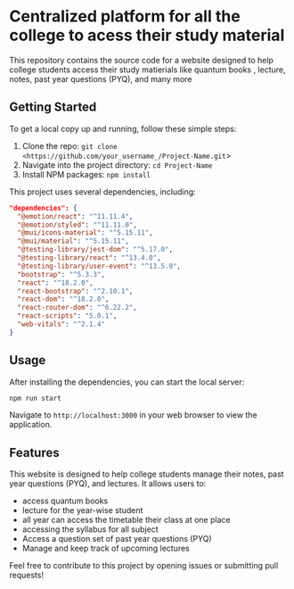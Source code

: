 # Centralized platform for all the college to acess their study material

This repository contains the source code for a website designed to help college students access their study matierials like quantum books , lecture, notes, past year questions (PYQ), and many more

## Getting Started

To get a local copy up and running, follow these simple steps:

1. Clone the repo: `git clone <https://github.com/your_username_/Project-Name.git`>
2. Navigate into the project directory: `cd Project-Name`
3. Install NPM packages: `npm install`

This project uses several dependencies, including:

```json
"dependencies": {
  "@emotion/react": "^11.11.4",
  "@emotion/styled": "^11.11.0",
  "@mui/icons-material": "^5.15.11",
  "@mui/material": "^5.15.11",
  "@testing-library/jest-dom": "^5.17.0",
  "@testing-library/react": "^13.4.0",
  "@testing-library/user-event": "^13.5.0",
  "bootstrap": "^5.3.3",
  "react": "^18.2.0",
  "react-bootstrap": "^2.10.1",
  "react-dom": "^18.2.0",
  "react-router-dom": "^6.22.2",
  "react-scripts": "5.0.1",
  "web-vitals": "^2.1.4"
}

```

## Usage

After installing the dependencies, you can start the local server:

```bash
npm run start

```

Navigate to `http://localhost:3000` in your web browser to view the application.

## Features

This website is designed to help college students manage their notes, past year questions (PYQ), and lectures. It allows users to:

- access quantum books
- lecture for the year-wise student
- all year can access the timetable their class at one place
- accessing the syllabus for all subject
- Access a question set of past year questions (PYQ)
- Manage and keep track of upcoming lectures

Feel free to contribute to this project by opening issues or submitting pull requests!